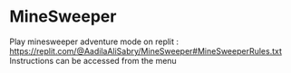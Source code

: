 # MineSweeper

Play minesweeper adventure mode on replit : https://replit.com/@AadilaAliSabry/MineSweeper#MineSweeperRules.txt
Instructions can be accessed from the menu
